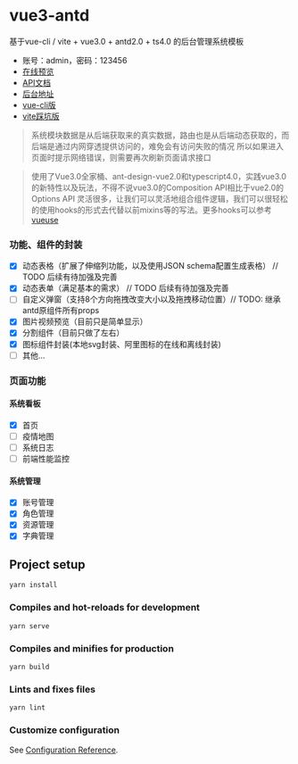 # vue3-antd
基于vue-cli / vite + vue3.0 + antd2.0 + ts4.0 的后台管理系统模板
- 账号：admin，密码：123456
- [在线预览](http://buqiyuan.gitee.io/vue3-antd-admin/)
- [API文档](http://s0.s100.vip:26887/api/v1/docs/)
- [后台地址](https://github.com/buqiyuan/nestjs-mysql-api)
- [vue-cli版](https://github.com/buqiyuan/vue3-antd-admin)
- [vite踩坑版](https://github.com/buqiyuan/vite-vue3-admin)
> 系统模块数据是从后端获取来的真实数据，路由也是从后端动态获取的，而后端是通过内网穿透提供访问的，难免会有访问失败的情况
> 所以如果进入页面时提示网络错误，则需要再次刷新页面请求接口

> 使用了Vue3.0全家桶、ant-design-vue2.0和typescript4.0，实践vue3.0的新特性以及玩法，不得不说vue3.0的Composition API相比于vue2.0的Options API
> 灵活很多，让我们可以灵活地组合组件逻辑，我们可以很轻松的使用hooks的形式去代替以前mixins等的写法。更多hooks可以参考[vueuse](https://vueuse.org/functions.html)

### 功能、组件的封装
- [x] 动态表格（扩展了伸缩列功能，以及使用JSON schema配置生成表格） // TODO 后续有待加强及完善
- [x] 动态表单（满足基本的需求） // TODO 后续有待加强及完善
- [ ] 自定义弹窗（支持8个方向拖拽改变大小以及拖拽移动位置）// TODO: 继承antd原组件所有props
- [x] 图片视频预览（目前只是简单显示）
- [x] 分割组件（目前只做了左右）
- [x] 图标组件封装(本地svg封装、阿里图标的在线和离线封装)
- [ ] 其他...

### 页面功能
#### 系统看板
- [x] 首页
- [ ] 疫情地图
- [ ] 系统日志
- [ ] 前端性能监控
#### 系统管理
- [x] 账号管理
- [x] 角色管理
- [x] 资源管理
- [x] 字典管理

## Project setup
```
yarn install
```

### Compiles and hot-reloads for development
```
yarn serve
```

### Compiles and minifies for production
```
yarn build
```

### Lints and fixes files
```
yarn lint
```

### Customize configuration
See [Configuration Reference](https://cli.vuejs.org/config/).

